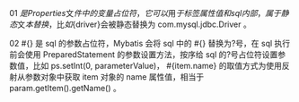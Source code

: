  01   ${} 是 Properties ⽂件中的变量占位符，它可以⽤于标签属性值和 sql 内部，属于静态⽂本 替换，⽐如${driver}会被静态替换为 com.mysql.jdbc.Driver 。 

02   #{} 是 sql 的参数占位符，Mybatis 会将 sql 中的 #{} 替换为?号，在 sql 执⾏前会使⽤ PreparedStatement 的参数设置⽅法，按序给 sql 的?号占位符设置参数值，⽐如 ps.setInt(0, parameterValue)， #{item.name} 的取值⽅式为使⽤反射从参数对象中获取 item 对象的 name 属性值，相当于 param.getItem().getName() 。 